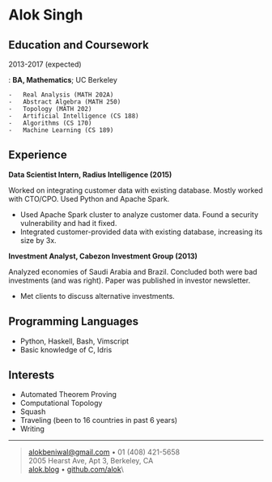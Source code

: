 # Alok Singh

## Education and Coursework

2013-2017 (expected)

:   **BA, Mathematics**; UC Berkeley

    -   Real Analysis (MATH 202A)
    -   Abstract Algebra (MATH 250)
    -   Topology (MATH 202)
    -   Artificial Intelligence (CS 188)
    -   Algorithms (CS 170)
    -   Machine Learning (CS 189)

## Experience

**Data Scientist Intern, Radius Intelligence (2015)**

Worked on integrating customer data with existing database. Mostly
worked with CTO/CPO. Used Python and Apache Spark.

-   Used Apache Spark cluster to analyze customer data. Found a security
    vulnerability and had it fixed.
-   Integrated customer-provided data with existing database, increasing
    its size by 3x.

**Investment Analyst, Cabezon Investment Group (2013)**

Analyzed economies of Saudi Arabia and Brazil. Concluded both were bad
investments (and was right). Paper was published in investor newsletter.

-   Met clients to discuss alternative investments.

## Programming Languages

-   Python, Haskell, Bash, Vimscript
-   Basic knowledge of C, Idris

## Interests

-   Automated Theorem Proving
-   Computational Topology
-   Squash
-   Traveling (been to 16 countries in past 6 years)
-   Writing

------------------------------------------------------------------------

> <alokbeniwal@gmail.com> • 01 (408) 421-5658\
> 2005 Hearst Ave, Apt 3, Berkeley, CA\
> [alok.blog](http://www.alok.blog/) •
> [github.com/alok](https://www.github.com/alok/)\

